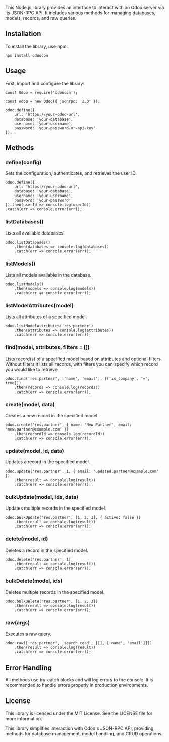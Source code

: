 This Node.js library provides an interface to interact with an Odoo server via its JSON-RPC API. It includes various methods for managing databases, models, records, and raw
queries.

## Installation

To install the library, use npm:

```
npm install odoocon
```

## Usage

First, import and configure the library:

```
const Odoo = require('odoocon');

const odoo = new Odoo({ jsonrpc: '2.0' });

odoo.define({
    url: 'https://your-odoo-url',
    database: 'your-database',
    username: 'your-username',
    password: 'your-password-or-api-key'
});
```

## Methods

### define(config)

Sets the configuration, authenticates, and retrieves the user ID.

```
odoo.define({
    url: 'https://your-odoo-url',
    database: 'your-database',
    username: 'your-username',
    password: 'your-password'
}).then(userId => console.log(userId))
.catch(err => console.error(err));
```

### listDatabases()

Lists all available databases.

```
odoo.listDatabases()
    .then(databases => console.log(databases))
    .catch(err => console.error(err));
```

### listModels()

Lists all models available in the database.

```
odoo.listModels()
    .then(models => console.log(models))
    .catch(err => console.error(err));
```

### listModelAttributes(model)

Lists all attributes of a specified model.

```
odoo.listModelAttributes('res.partner')
    .then(attributes => console.log(attributes))
    .catch(err => console.error(err));
```

### find(model, attributes, filters = [])

Lists record(s) of a specified model based on attributes and optional filters. Without filters it lists all records, with filters you can specify which record you would like to
retrieve

```
odoo.find('res.partner', ['name', 'email'], [['is_company', '=', true]])
    .then(records => console.log(records))
    .catch(err => console.error(err));
```

### create(model, data)

Creates a new record in the specified model.

```
odoo.create('res.partner', { name: 'New Partner', email: 'new.partner@example.com' })
    .then(recordId => console.log(recordId))
    .catch(err => console.error(err));
```

### update(model, id, data)

Updates a record in the specified model.

```
odoo.update('res.partner', 1, { email: 'updated.partner@example.com' })
    .then(result => console.log(result))
    .catch(err => console.error(err));
```

### bulkUpdate(model, ids, data)

Updates multiple records in the specified model.

```
odoo.bulkUpdate('res.partner', [1, 2, 3], { active: false })
    .then(result => console.log(result))
    .catch(err => console.error(err));
```

### delete(model, id)

Deletes a record in the specified model.

```
odoo.delete('res.partner', 1)
    .then(result => console.log(result))
    .catch(err => console.error(err));
```

### bulkDelete(model, ids)

Deletes multiple records in the specified model.

```
odoo.bulkDelete('res.partner', [1, 2, 3])
    .then(result => console.log(result))
    .catch(err => console.error(err));
```

### raw(args)

Executes a raw query.

```
odoo.raw(['res.partner', 'search_read', [[], ['name', 'email']]])
    .then(result => console.log(result))
    .catch(err => console.error(err));
```

## Error Handling

All methods use try-catch blocks and will log errors to the console. It is recommended to handle errors properly in production environments.

## License

This library is licensed under the MIT License. See the LICENSE file for more information.

This library simplifies interaction with Odoo's JSON-RPC API, providing methods for database management, model handling, and CRUD operations.
